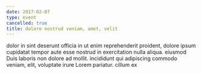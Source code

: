 ```yaml
---
date: 2017-02-07
type: event
cancelled: true
title: dolore nostrud veniam, amet, velit
---
```

dolor in sint deserunt officia in ut enim reprehenderit proident, dolore ipsum cupidatat tempor aute esse nostrud in exercitation nulla aliqua. eiusmod Duis laboris non dolore ad mollit. incididunt qui adipiscing commodo veniam, elit, voluptate irure Lorem pariatur. cillum ex